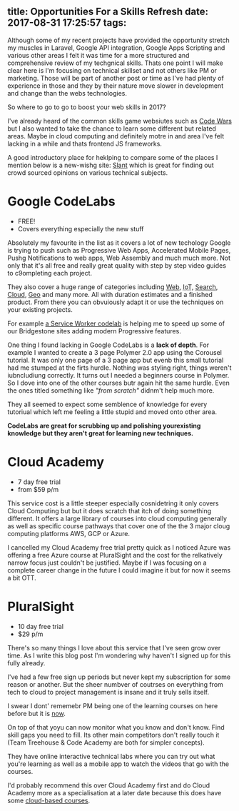 title: Opportunities For a Skills Refresh
date: 2017-08-31 17:25:57
tags:
---
Although some of my recent projects have provided the opportunity 
stretch my muscles in Laravel, Google API integration, 
Google Apps Scripting and various other areas I felt it was time for a more 
structured and comprehensive review of my techgnical skills. Thats one 
point I will make clear here is I'm focusing on technical skillset 
and not others like <acronym title-="Project Managament e.g. SCRUM">PM</acronym> 
or marketing. Those will be part of another post or time as I've had plenty 
of experience in those and they by their nature move slower in development 
and change than the webs technologies.

So where to go to go to boost your web skills in 2017?

I've already heard of the common skills game websiutes such 
as [Code Wars](https://www.codewars.com) but 
I also wanted to take the chance to learn some different but 
related areas. Maybe in cloud computing and definitely motre in and area 
I've felt lacking in a while and thats frontend JS frameworks. 

A good introductory place for heklping to compare some of the places I mention 
below is a new-wishg site: [Slant](https://www.slant.co) which is great for 
finding out crowd sourced opinions on various technical subjects.

# Google CodeLabs

* FREE!
* Covers everything especially the new stuff

Absolutely my favourite in the list as it covers a lot of new 
techology Google is trying to push such as Progressive Web Apps, 
Accelerated Mobile Pages, Pushg Notifications to web apps, Web Assembly 
and much much more. Not only that it's all free and really great 
quality with step by step video guides to c9ompleting each project.

They also cover a huge range of categories including 
[Web](https://codelabs.developers.google.com/?cat=Web), <acronym title="Internet of Things">IoT</acronym>, [Search](https://codelabs.developers.google.com/?cat=Search), [Cloud](https://codelabs.developers.google.com/?cat=Cloud), [Geo](https://codelabs.developers.google.com/?cat=Geo) and many more. All with duration estimates and a finished product. From there you can obvuiously adapt it or use the techniques on your existing projects.

For example [a Service Worker codelab](https://codelabs.developers.google.com/codelabs/offline/index.html?index=..%2F..%2Findex) is helping me to speed up some of our Bridgestone sites adding modern Progressive features.

One thing I found lacking in Google CodeLabs is a **lack of depth**. For example I wanted to create a 3 page Polymer 2.0 app using the 
Corousel tutorial. It was only one page of a 3 page app but evenb this small tutorial had me stumped at the firts hurdle. Nothing was styling right, things weren't iubncludiung correctly. It turns out I needed a beginners course in Polymer. So I dove into one of the other courses butr again hit the same hurdle. Even the ones titled something like _"from scratch"_ didnm't help much more.

They all seemed to expect some semblence of knowledge for every tutoriual which left me feeling a little stupid and moved onto other area.

**CodeLabs are great for scrubbing up and polishing yourexisting knowledge but they aren't great for learning new techniques.**

# Cloud Academy

* 7 day free trial
* from $59 p/m 

This service cost is a little steeper especially cosnidetring it only 
covers Cloud Computing but but it does scratch that itch of doing something 
different. It offers a large library of courses into cloud computing generally 
as well as specific course pathways that cover one of the the 3 major cloug computing platforms AWS, GCP or Azure.

I cancelled my Cloud Academy free trial pretty quick as I noticed Azure was offering a free Azure course at PluralSight 
and the cost for the relkatively narrow focus just couldn't be justified. Maybe if I 
was focusing on a complete career change in the future I could imagine it but for now it seems a bit OTT.

# PluralSight

* 10 day free trial
* $29 p/m

There's so many things I love about this service that I've seen grow over time. 
As I write this blog post I'm wondering why haven't I signed up for this fully already.

I've had a few free sign up periods but never kept my subscription for 
some reason or another.  But the sheer numbver of coutrses on everything 
from tech to cloud to project management is insane and it truly sells itself.

I swear I dont' rememebr PM being one of the learning courses on here before but it is [now](https://www.pluralsight.com/search?q=project%20management).

On top of that yoyu can now monitor what you know and don't know. Find 
skill gaps you need to fill. Its other main competitors don't really 
touch it (Team Treehouse & Code Academy are both for simpler concepts).

They have online interactive technical labs where you can try out 
what you're learning as well as a mobile app to watch the videos 
that go with the courses.

I'd probably recommend this over Cloud Academy first and do Cloud Academy 
more as a specialisation at a later date because this does have some 
[cloud-based courses](https://www.pluralsight.com/search?q=azure).